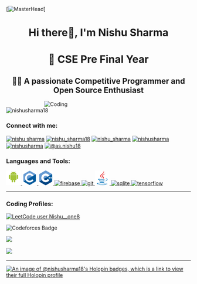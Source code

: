 
[![MasterHead](https://1.bp.blogspot.com/-7A4WynwLsMw/XbBpCXG8fHI/AAAAAAAAMt4/uOa1bpLskYgrwGbllhSu2SDj_Mig8SXJQCLcBGAsYHQ/s1600/2000_600px.gif)]



<h1 align="center" >Hi there👋, I'm Nishu Sharma</h1>

<h1 align="center">🌱 CSE Pre Final Year</h1>

<h2 align="center">👨‍💻 A passionate Competitive Programmer and Open Source Enthusiast</h2>
<img align="right" alt="Coding" width="400" src ="https://cdn.dribbble.com/users/1162077/screenshots/3848914/programmer.gif">

<p align="left"> <img src="https://komarev.com/ghpvc/?username=nishusharma18&label=Profile%20views&color=0e75b6&style=flat" alt="nishusharma18" /> </p>


<h3 align="left">Connect with me:</h3>
<p align="left">
<a href="https://www.linkedin.com/in/nishusharma18" target="blank"><img align="center" src="https://raw.githubusercontent.com/rahuldkjain/github-profile-readme-generator/master/src/images/icons/Social/linked-in-alt.svg" alt="nishu sharma" height="30" width="40" /></a>
<a href="https://www.codechef.com/users/nishu_sharma18" target="blank"><img align="center" src="https://cdn.jsdelivr.net/npm/simple-icons@3.1.0/icons/codechef.svg" alt="nishu_sharma18" height="30" width="40" /></a>
<a href="https://www.hackerrank.com/nishu_sharma" target="blank"><img align="center" src="https://raw.githubusercontent.com/rahuldkjain/github-profile-readme-generator/master/src/images/icons/Social/hackerrank.svg" alt="nishu_sharma" height="30" width="40" /></a>
<a href="https://codeforces.com/profile/nishusharma" target="blank"><img align="center" src="https://raw.githubusercontent.com/rahuldkjain/github-profile-readme-generator/master/src/images/icons/Social/codeforces.svg" alt="nishusharma" height="30" width="40" /></a>
<a href="https://leetcode.com/Nishu__one8/" target="blank"><img align="center" src="https://raw.githubusercontent.com/rahuldkjain/github-profile-readme-generator/master/src/images/icons/Social/leet-code.svg" alt="nishusharma" height="30" width="40" /></a>
<a href="https://www.hackerearth.com/@as.nishu18" target="blank"><img align="center" src="https://raw.githubusercontent.com/rahuldkjain/github-profile-readme-generator/master/src/images/icons/Social/hackerearth.svg" alt="@as.nishu18" height="30" width="40" /></a>
</p>


<h3 align="left">Languages and Tools:</h3>
<p align="left"> <a href="https://developer.android.com" target="_blank" rel="noreferrer">
  <img src="https://raw.githubusercontent.com/devicons/devicon/master/icons/android/android-original-wordmark.svg" alt="android" width="40" height="40"/> </a>
  <a href="https://www.cprogramming.com/" target="_blank" rel="noreferrer"> <img src="https://raw.githubusercontent.com/devicons/devicon/master/icons/c/c-original.svg" alt="c" width="40" height="40"/> </a> <a href="https://www.w3schools.com/cpp/" target="_blank" rel="noreferrer"> <img src="https://raw.githubusercontent.com/devicons/devicon/master/icons/cplusplus/cplusplus-original.svg" alt="cplusplus" width="40" height="40"/> </a> <a href="https://firebase.google.com/" target="_blank" rel="noreferrer"> <img src="https://www.vectorlogo.zone/logos/firebase/firebase-icon.svg" alt="firebase" width="40" height="40"/> </a> <a href="https://git-scm.com/" target="_blank" rel="noreferrer"> <img src="https://www.vectorlogo.zone/logos/git-scm/git-scm-icon.svg" alt="git" width="40" height="40"/> </a> <a href="https://www.java.com" target="_blank" rel="noreferrer"> <img src="https://raw.githubusercontent.com/devicons/devicon/master/icons/java/java-original.svg" alt="java" width="40" height="40"/> </a> <a href="https://www.sqlite.org/" target="_blank" rel="noreferrer"> <img src="https://www.vectorlogo.zone/logos/sqlite/sqlite-icon.svg" alt="sqlite" width="40" height="40"/> </a> <a href="https://www.tensorflow.org" target="_blank" rel="noreferrer"> <img src="https://www.vectorlogo.zone/logos/tensorflow/tensorflow-icon.svg" alt="tensorflow" width="40" height="40"/> </a> </p>

<hr>

<h3 align="left">Coding Profiles:</h3>


[![LeetCode user Nishu__one8](https://img.shields.io/badge/dynamic/json?style=flat-square&labelColor=black&color=%23ffa116&label=Rating&query=ratingQuantile&url=https%3A%2F%2Fbadge.xyli.tech/%2Fapi%2Fusers%2FNishu__one8&logo=leetcode&logoColor=yellow)](https://leetcode.com/Nishu__one8/)

![Codeforces Badge](https://codeforces-readme-stats.vercel.app/api/badge?username=NishuSharma) <!-- codeforces -->

![](https://cp-logo.vercel.app/codechef/nishu_sharma18) <!-- codechef -->

<img src="https://atrating.baoshuo.dev/rating?username=NishuSharma"> <!-- atcoder -->



<hr>
  


[![An image of @nishusharma18's Holopin badges, which is a link to view their full Holopin profile](https://holopin.me/nishusharma18)](https://holopin.io/@nishusharma18)

